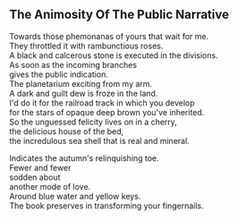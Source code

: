 The Animosity Of The Public Narrative
-------------------------------------
Towards those phemonanas of yours that wait for me.  
They throttled it with rambunctious roses.  
A black and calcerous stone is executed in the divisions.  
As soon as the incoming branches  
gives the public indication.  
The planetarium exciting from my arm.  
A dark and guilt dew is froze in the land.  
I'd do it for the railroad track in which you develop  
for the stars of opaque deep brown you've inherited.  
So the unguessed felicity lives on in a cherry,  
the delicious house of the bed,  
the incredulous sea shell that is real and mineral.  
  
Indicates the autumn's relinquishing toe.  
Fewer and fewer  
sodden about  
another mode of love.  
Around blue water and yellow keys.  
The book preserves in transforming your fingernails.  
